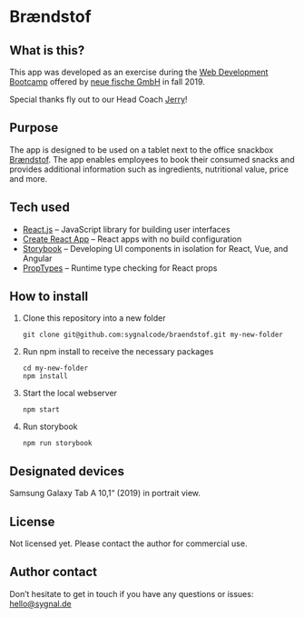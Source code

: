 # Brændstof

## What is this?

This app was developed as an exercise during the [Web Development Bootcamp](https://www.neuefische.de/weiterbildung/web-development) offered by [neue fische GmbH](https://www.neuefische.de) in fall 2019.

Special thanks fly out to our Head Coach [Jerry](https://badabam.de/)!

## Purpose

The app is designed to be used on a tablet next to the office snackbox [Brændstof](https://braendstof.de). The app enables employees to book their consumed snacks and provides additional information such as ingredients, nutritional value, price and more.

## Tech used

- [React.js](https://reactjs.org/) – JavaScript library for building user interfaces
- [Create React App](https://github.com/facebook/create-react-app) – React apps with no build configuration
- [Storybook](https://storybook.js.org/) – Developing UI components in isolation for React, Vue, and Angular
- [PropTypes](https://www.npmjs.com/package/prop-types) – Runtime type checking for React props

## How to install

1. Clone this repository into a new folder
   ```
   git clone git@github.com:sygnalcode/braendstof.git my-new-folder
   ```
2. Run npm install to receive the necessary packages
   ```
   cd my-new-folder
   npm install
   ```
3. Start the local webserver
   ```
   npm start
   ```
4. Run storybook
   ```
   npm run storybook
   ```

## Designated devices

Samsung Galaxy Tab A 10,1“ (2019) in portrait view.

## License

Not licensed yet. Please contact the author for commercial use.

## Author contact

Don’t hesitate to get in touch if you have any questions or issues:<br>
[hello@sygnal.de](mailto:hello@sygnal.de)
